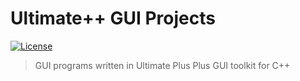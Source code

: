 # Ultimate++ GUI Projects
[![License](https://img.shields.io/badge/License-Apache%202.0-blue.svg)](https://opensource.org/licenses/Apache-2.0) 
> GUI programs written in Ultimate Plus Plus GUI toolkit for C++
